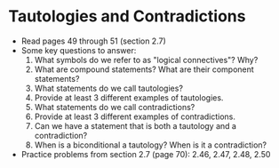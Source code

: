 # Tautologies and Contradictions

- Read pages 49 through 51 (section 2.7)
- Some key questions to answer:
    1. What symbols do we refer to as "logical connectives"? Why?
    2. What are compound statements? What are their component statements?
    3. What statements do we call tautologies?
    4. Provide at least 3 different examples of tautologies.
    5. What statements do we call contradictions?
    6. Provide at least 3 different examples of contradictions.
    7. Can we have a statement that is both a tautology and a contradiction?
    8. When is a biconditional a tautology? When is it a contradiction?
- Practice problems from section 2.7 (page 70): 2.46, 2.47, 2.48, 2.50


